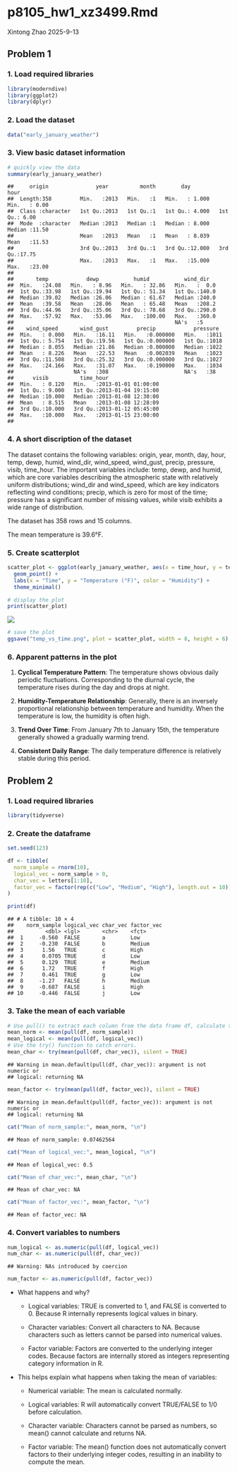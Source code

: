 p8105_hw1_xz3499.Rmd
================
Xintong Zhao
2025-9-13

## Problem 1

### 1. Load required libraries

``` r
library(moderndive)
library(ggplot2)
library(dplyr)
```

### 2. Load the dataset

``` r
data("early_january_weather")
```

### 3. View basic dataset information

``` r
# quickly view the data
summary(early_january_weather)
```

    ##     origin               year          month        day              hour      
    ##  Length:358         Min.   :2013   Min.   :1   Min.   : 1.000   Min.   : 0.00  
    ##  Class :character   1st Qu.:2013   1st Qu.:1   1st Qu.: 4.000   1st Qu.: 6.00  
    ##  Mode  :character   Median :2013   Median :1   Median : 8.000   Median :11.50  
    ##                     Mean   :2013   Mean   :1   Mean   : 8.039   Mean   :11.53  
    ##                     3rd Qu.:2013   3rd Qu.:1   3rd Qu.:12.000   3rd Qu.:17.75  
    ##                     Max.   :2013   Max.   :1   Max.   :15.000   Max.   :23.00  
    ##                                                                                
    ##       temp            dewp           humid           wind_dir    
    ##  Min.   :24.08   Min.   : 8.96   Min.   : 32.86   Min.   :  0.0  
    ##  1st Qu.:33.98   1st Qu.:19.94   1st Qu.: 51.34   1st Qu.:140.0  
    ##  Median :39.02   Median :26.06   Median : 61.67   Median :240.0  
    ##  Mean   :39.58   Mean   :28.06   Mean   : 65.48   Mean   :208.2  
    ##  3rd Qu.:44.96   3rd Qu.:35.06   3rd Qu.: 78.68   3rd Qu.:290.0  
    ##  Max.   :57.92   Max.   :53.06   Max.   :100.00   Max.   :360.0  
    ##                                                   NA's   :5      
    ##    wind_speed       wind_gust         precip            pressure   
    ##  Min.   : 0.000   Min.   :16.11   Min.   :0.000000   Min.   :1011  
    ##  1st Qu.: 5.754   1st Qu.:19.56   1st Qu.:0.000000   1st Qu.:1018  
    ##  Median : 8.055   Median :21.86   Median :0.000000   Median :1022  
    ##  Mean   : 8.226   Mean   :22.53   Mean   :0.002039   Mean   :1023  
    ##  3rd Qu.:11.508   3rd Qu.:25.32   3rd Qu.:0.000000   3rd Qu.:1027  
    ##  Max.   :24.166   Max.   :31.07   Max.   :0.190000   Max.   :1034  
    ##                   NA's   :308                        NA's   :38    
    ##      visib          time_hour                  
    ##  Min.   : 0.120   Min.   :2013-01-01 01:00:00  
    ##  1st Qu.: 9.000   1st Qu.:2013-01-04 19:15:00  
    ##  Median :10.000   Median :2013-01-08 12:30:00  
    ##  Mean   : 8.515   Mean   :2013-01-08 12:28:09  
    ##  3rd Qu.:10.000   3rd Qu.:2013-01-12 05:45:00  
    ##  Max.   :10.000   Max.   :2013-01-15 23:00:00  
    ## 

### 4. A short discription of the dataset

The dataset contains the following variables: origin, year, month, day,
hour, temp, dewp, humid, wind_dir, wind_speed, wind_gust, precip,
pressure, visib, time_hour. The important variables include: temp, dewp,
and humid, which are core variables describing the atmospheric state
with relatively uniform distributions; wind_dir and wind_speed, which
are key indicators reflecting wind conditions; precip, which is zero for
most of the time; pressure has a significant number of missing values,
while visib exhibits a wide range of distribution.

The dataset has 358 rows and 15 columns.

The mean temperature is 39.6°F.

### 5. Create scatterplot

``` r
scatter_plot <- ggplot(early_january_weather, aes(x = time_hour, y = temp, color = humid)) +
  geom_point() +
  labs(x = "Time", y = "Temperature (°F)", color = "Humidity") +
  theme_minimal()

# display the plot
print(scatter_plot)
```

![](p8105_hw1_xz3499_files/figure-gfm/unnamed-chunk-4-1.png)<!-- -->

``` r
# save the plot
ggsave("temp_vs_time.png", plot = scatter_plot, width = 8, height = 6)
```

### 6. Apparent patterns in the plot

1.  **Cyclical Temperature Pattern**: The temperature shows obvious
    daily periodic fluctuations. Corresponding to the diurnal cycle, the
    temperature rises during the day and drops at night.

2.  **Humidity-Temperature Relationship**: Generally, there is an
    inversely proportional relationship between temperature and
    humidity. When the temperature is low, the humidity is often high.

3.  **Trend Over Time**: From January 7th to January 15th, the
    temperature generally showed a gradually warming trend.

4.  **Consistent Daily Range**: The daily temperature difference is
    relatively stable during this period.

## Problem 2

### 1. Load required libraries

``` r
library(tidyverse)
```

### 2. Create the dataframe

``` r
set.seed(123)

df <- tibble(
  norm_sample = rnorm(10),
  logical_vec = norm_sample > 0,
  char_vec = letters[1:10],
  factor_vec = factor(rep(c("Low", "Medium", "High"), length.out = 10))
)

print(df)
```

    ## # A tibble: 10 × 4
    ##    norm_sample logical_vec char_vec factor_vec
    ##          <dbl> <lgl>       <chr>    <fct>     
    ##  1     -0.560  FALSE       a        Low       
    ##  2     -0.230  FALSE       b        Medium    
    ##  3      1.56   TRUE        c        High      
    ##  4      0.0705 TRUE        d        Low       
    ##  5      0.129  TRUE        e        Medium    
    ##  6      1.72   TRUE        f        High      
    ##  7      0.461  TRUE        g        Low       
    ##  8     -1.27   FALSE       h        Medium    
    ##  9     -0.687  FALSE       i        High      
    ## 10     -0.446  FALSE       j        Low

### 3. Take the mean of each variable

``` r
# Use pull() to extract each column from the data frame df, calculate the average value of each vector, and store the result in a variable starting with mean_
mean_norm <- mean(pull(df, norm_sample))
mean_logical <- mean(pull(df, logical_vec))
# Use the try() function to catch errors. 
mean_char <- try(mean(pull(df, char_vec)), silent = TRUE)
```

    ## Warning in mean.default(pull(df, char_vec)): argument is not numeric or
    ## logical: returning NA

``` r
mean_factor <- try(mean(pull(df, factor_vec)), silent = TRUE)
```

    ## Warning in mean.default(pull(df, factor_vec)): argument is not numeric or
    ## logical: returning NA

``` r
cat("Mean of norm_sample:", mean_norm, "\n")
```

    ## Mean of norm_sample: 0.07462564

``` r
cat("Mean of logical_vec:", mean_logical, "\n")
```

    ## Mean of logical_vec: 0.5

``` r
cat("Mean of char_vec:", mean_char, "\n")
```

    ## Mean of char_vec: NA

``` r
cat("Mean of factor_vec:", mean_factor, "\n")
```

    ## Mean of factor_vec: NA

### 4. Convert variables to numbers

``` r
num_logical <- as.numeric(pull(df, logical_vec))
num_char <- as.numeric(pull(df, char_vec))
```

    ## Warning: NAs introduced by coercion

``` r
num_factor <- as.numeric(pull(df, factor_vec))
```

- What happens and why?

  - Logical variables: TRUE is converted to 1, and FALSE is converted
    to 0. Because R internally represents logical values in binary.

  - Character variables: Convert all characters to NA. Because
    characters such as letters cannot be parsed into numerical values.

  - Factor variable: Factors are converted to the underlying integer
    codes. Because factors are internally stored as integers
    representing category information in R.

- This helps explain what happens when taking the mean of variables:

  - Numerical variable: The mean is calculated normally.

  - Logical variables: R will automatically convert TRUE/FALSE to 1/0
    before calculation.

  - Character variable: Characters cannot be parsed as numbers, so
    mean() cannot calculate and returns NA.

  - Factor variable: The mean() function does not automatically convert
    factors to their underlying integer codes, resulting in an inability
    to compute the mean.
